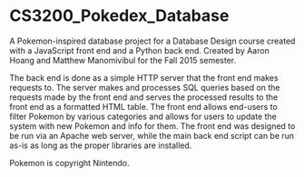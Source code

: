 # CS3200_Pokedex_Database
A Pokemon-inspired database project for a Database Design course created with a JavaScript front end and a Python back end. Created by Aaron Hoang and Matthew Manomivibul for the Fall 2015 semester.

The back end is done as a simple HTTP server that the front end makes requests to. The server makes and processes SQL queries based on the requests made by the front end and serves the processed results to the front end as a formatted HTML table. The front end allows end-users to filter Pokemon by various categories and allows for users to update the system with new Pokemon and info for them. The front end was designed to be run via an Apache web server, while the main back end script can be run as-is as long as the proper libraries are installed.

Pokemon is copyright Nintendo.
